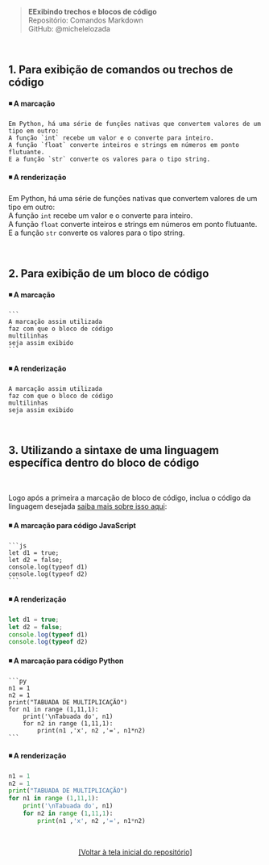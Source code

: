 > **EExibindo trechos e blocos de código**      
> Repositório: Comandos Markdown  
> GitHub: @michelelozada
&nbsp;
     
&nbsp; 
   
## 1. Para exibição de comandos ou trechos de código

#### :black_medium_small_square: A marcação 
```
Em Python, há uma série de funções nativas que convertem valores de um tipo em outro:  
A função `int` recebe um valor e o converte para inteiro. 
A função `float` converte inteiros e strings em números em ponto flutuante.  
E a função `str` converte os valores para o tipo string.
```
#### :black_medium_small_square: A renderização 
Em Python, há uma série de funções nativas que convertem valores de um tipo em outro:  
A função `int` recebe um valor e o converte para inteiro.  
A função `float` converte inteiros e strings em números em ponto flutuante.  
E a função `str` converte os valores para o tipo string. 
     
&nbsp;     

## 2. Para exibição de um bloco de código

#### :black_medium_small_square: A marcação    
````
```
A marcação assim utilizada
faz com que o bloco de código
multilinhas
seja assim exibido
```  
````
#### :black_medium_small_square: A renderização   
````
A marcação assim utilizada
faz com que o bloco de código
multilinhas
seja assim exibido
````

&nbsp;
  
## 3. Utilizando a sintaxe de uma linguagem específica dentro do bloco de código
&nbsp;

Logo após a primeira a marcação de bloco de código, inclua o código da linguagem desejada [saiba mais sobre isso aqui](https://docs.readme.com/rdmd/docs/code-blocks#language-support 'Clique aqui para consultar a lista completa'): 
#### :black_medium_small_square: A marcação para código JavaScript   
````
```js
let d1 = true;
let d2 = false;
console.log(typeof d1)
console.log(typeof d2)
```  
````
#### :black_medium_small_square: A renderização   
````js
let d1 = true;
let d2 = false;
console.log(typeof d1)
console.log(typeof d2)
````
#### :black_medium_small_square: A marcação para código Python 
````
```py
n1 = 1
n2 = 1
print("TABUADA DE MULTIPLICAÇÃO")
for n1 in range (1,11,1):
    print('\nTabuada do', n1)
    for n2 in range (1,11,1):
        print(n1 ,'x', n2 ,'=', n1*n2)
```  
````
#### :black_medium_small_square: A renderização   
````py
n1 = 1
n2 = 1
print("TABUADA DE MULTIPLICAÇÃO")
for n1 in range (1,11,1):
    print('\nTabuada do', n1)
    for n2 in range (1,11,1):
        print(n1 ,'x', n2 ,'=', n1*n2)
````

&nbsp;

<div align="center">
<a href="https://github.com/michelelozada/Comandos-Markdown">[Voltar à tela inicial do repositório]</a>
</div>